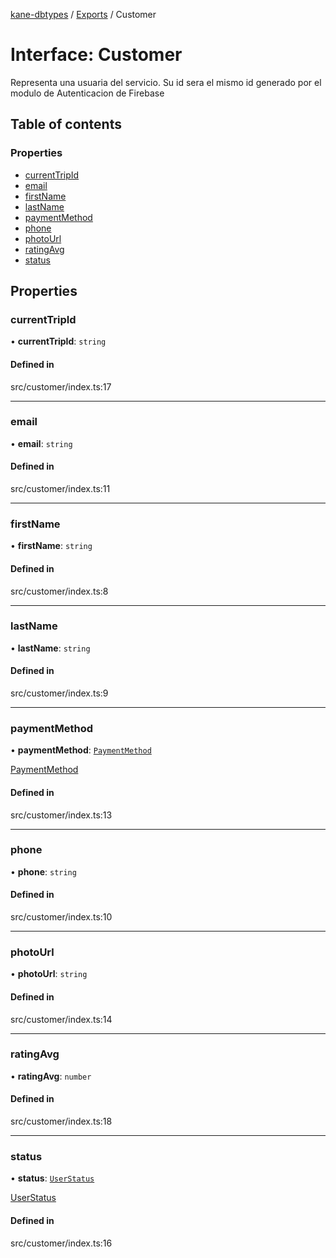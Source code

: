 [kane-dbtypes](../README.md) / [Exports](../modules.md) / Customer

# Interface: Customer

Representa una usuaria del servicio.  Su id sera el mismo
id generado por el modulo de Autenticacion de Firebase

## Table of contents

### Properties

- [currentTripId](Customer.md#currenttripid)
- [email](Customer.md#email)
- [firstName](Customer.md#firstname)
- [lastName](Customer.md#lastname)
- [paymentMethod](Customer.md#paymentmethod)
- [phone](Customer.md#phone)
- [photoUrl](Customer.md#photourl)
- [ratingAvg](Customer.md#ratingavg)
- [status](Customer.md#status)

## Properties

### currentTripId

• **currentTripId**: `string`

#### Defined in

src/customer/index.ts:17

___

### email

• **email**: `string`

#### Defined in

src/customer/index.ts:11

___

### firstName

• **firstName**: `string`

#### Defined in

src/customer/index.ts:8

___

### lastName

• **lastName**: `string`

#### Defined in

src/customer/index.ts:9

___

### paymentMethod

• **paymentMethod**: [`PaymentMethod`](../modules.md#paymentmethod)

[PaymentMethod](../modules.md#paymentmethod)

#### Defined in

src/customer/index.ts:13

___

### phone

• **phone**: `string`

#### Defined in

src/customer/index.ts:10

___

### photoUrl

• **photoUrl**: `string`

#### Defined in

src/customer/index.ts:14

___

### ratingAvg

• **ratingAvg**: `number`

#### Defined in

src/customer/index.ts:18

___

### status

• **status**: [`UserStatus`](../modules.md#userstatus)

[UserStatus](../modules.md#userstatus)

#### Defined in

src/customer/index.ts:16
